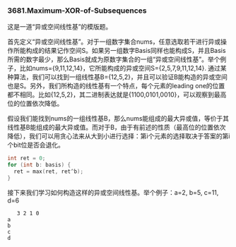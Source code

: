 ### 3681.Maximum-XOR-of-Subsequences

这是一道“异或空间线性基”的模版题。

首先定义“异或空间线性基”。对于一组数字集合nums，任意选取若干进行异或操作所能构成的结果记作空间S。如果另一组数字Basis同样也能构成S，并且Basis所需的数字最少，那么Basis就成为原数字集合的一组“异或空间线性基”。举个例子，比如nums={9,11,12,14}，它所能构成的异或空间S={2,5,7,9,11,12,14}. 通过某种算法，我们可以找到一组线性基B={12,5,2}，并且可以验证B能构造的异或空间也是S。另外，我们所构造的线性基有一个特点，每个元素的leading one的位置都不相同。比如{12,5,2}，其二进制表达就是{1100,0101,0010}，可以观察到最高位的位置依次降低。

假设我们能找到nums的一组线性基B，那么nums能组成的最大异或值，等价于其线性基B能组成的最大异或值。而对于B，由于有前述的性质（最高位的位置依次降低），我们可以用贪心法来从大到小进行选择：第i个元素的选择取决于答案的第i个bit位是否会退化。
```cpp
int ret = 0;
for (int b: basis) {
  ret = max(ret, ret^b);
}
```

接下来我们学习如何构造这样的异或空间线性基。举个例子：a=2, b=5, c=11, d=6
```
   3 2 1 0
a  
b
c
d
```
